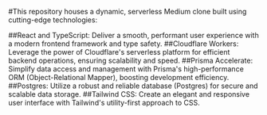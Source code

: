 #This repository houses a dynamic, serverless Medium clone built using cutting-edge technologies:

##React and TypeScript: Deliver a smooth, performant user experience with a modern frontend framework and type safety.
##Cloudflare Workers: Leverage the power of Cloudflare's serverless platform for efficient backend operations, ensuring scalability and speed.
##Prisma Accelerate: Simplify data access and management with Prisma's high-performance ORM (Object-Relational Mapper), boosting development efficiency.
##Postgres: Utilize a robust and reliable database (Postgres) for secure and scalable data storage.
##Tailwind CSS: Create an elegant and responsive user interface with Tailwind's utility-first approach to CSS.
